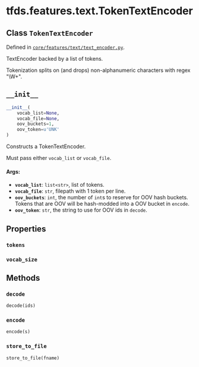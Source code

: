 <div itemscope itemtype="http://developers.google.com/ReferenceObject">
<meta itemprop="name" content="tfds.features.text.TokenTextEncoder" />
<meta itemprop="path" content="Stable" />
<meta itemprop="property" content="tokens"/>
<meta itemprop="property" content="vocab_size"/>
<meta itemprop="property" content="__init__"/>
<meta itemprop="property" content="decode"/>
<meta itemprop="property" content="encode"/>
<meta itemprop="property" content="store_to_file"/>
</div>

# tfds.features.text.TokenTextEncoder

## Class `TokenTextEncoder`





Defined in [`core/features/text/text_encoder.py`](https://github.com/tensorflow/datasets/tree/master/tensorflow_datasets/core/features/text/text_encoder.py).

TextEncoder backed by a list of tokens.

Tokenization splits on (and drops) non-alphanumeric characters with
regex "\W+".

<h2 id="__init__"><code>__init__</code></h2>

``` python
__init__(
    vocab_list=None,
    vocab_file=None,
    oov_buckets=1,
    oov_token=u'UNK'
)
```

Constructs a TokenTextEncoder.

Must pass either `vocab_list` or `vocab_file`.

#### Args:

* <b>`vocab_list`</b>: `list<str>`, list of tokens.
* <b>`vocab_file`</b>: `str`, filepath with 1 token per line.
* <b>`oov_buckets`</b>: `int`, the number of `int`s to reserve for OOV hash buckets.
    Tokens that are OOV will be hash-modded into a OOV bucket in `encode`.
* <b>`oov_token`</b>: `str`, the string to use for OOV ids in `decode`.



## Properties

<h3 id="tokens"><code>tokens</code></h3>



<h3 id="vocab_size"><code>vocab_size</code></h3>





## Methods

<h3 id="decode"><code>decode</code></h3>

``` python
decode(ids)
```



<h3 id="encode"><code>encode</code></h3>

``` python
encode(s)
```



<h3 id="store_to_file"><code>store_to_file</code></h3>

``` python
store_to_file(fname)
```






